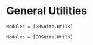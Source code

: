 # General Utilities

```@index
Modules = [GRSuite.Utils]
```

```@autodocs
Modules = [GRSuite.Utils]
```
